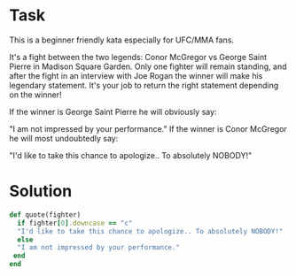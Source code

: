 # Task
This is a beginner friendly kata especially for UFC/MMA fans.

It's a fight between the two legends: Conor McGregor vs George Saint Pierre in Madison Square Garden. 
Only one fighter will remain standing, and after the fight in an interview with Joe Rogan the winner will make his legendary statement. 
It's your job to return the right statement depending on the winner!

If the winner is George Saint Pierre he will obviously say:

"I am not impressed by your performance."
If the winner is Conor McGregor he will most undoubtedly say:

"I'd like to take this chance to apologize.. To absolutely NOBODY!"

# Solution
```ruby
def quote(fighter)
  if fighter[0].downcase == "c"
  "I'd like to take this chance to apologize.. To absolutely NOBODY!"
  else
  "I am not impressed by your performance."
 end
end
```
